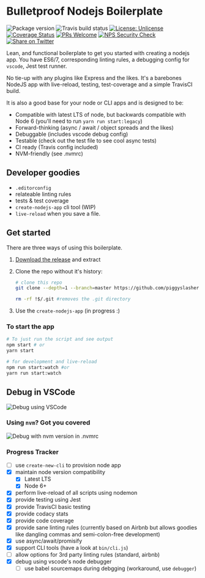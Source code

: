 # Bulletproof Nodejs Boilerplate

![Package version][package-version]
![Travis build status][travis]
[![License: Unlicense][unlicense-badge]][unlicense-link]
[![Coverage Status][coverall-badge]][coverall-link]
[![PRs Welcome][pr-welcome-badge]][pr-welcome-link]
[![NPS Security Check][nps-badge]][npm-link]
[![Share on Twitter][twitter-share-button]][twitter-share-link]

Lean, and functional boilerplate to get you started with creating a nodejs app. You have ES6/7, corresponding linting rules, a debugging config for `vscode`, Jest test runner.

No tie-up with any plugins like Express and the likes. It's a barebones NodeJS app with live-reload, testing, test-coverage and a simple TravisCI build.

It is also a good base for your node or CLI apps and is designed to be:

- Compatible with latest LTS of node, but backwards compatible with Node 6 (you'll need to run `yarn run start:legacy`)
- Forward-thinking (async / await / object spreads and the likes)
- Debuggable (includes vscode debug config)
- Testable (check out the test file to see cool async tests)
- CI ready (Travis config included)
- NVM-friendly (see .nvmrc)

## Developer goodies

- `.editorconfig`
- relateable linting rules
- tests & test coverage
- `create-nodejs-app` cli tool (WIP)
- `live-reload` when you save a file.

## Get started

There are three ways of using this boilerplate.

1. [Download the release][release-link] and extract
2. Clone the repo without it's history:

    ```bash
    # clone this repo
    git clone --depth=1 --branch=master https://github.com/piggyslasher/bulletproof-node-boilerplate.git youNewProject

    rm -rf !$/.git #removes the .git directory
    ```

3. Use the `create-nodejs-app` (in progress :)

### To start the app

```bash
# To just run the script and see output
npm start # or
yarn start

# for development and live-reload
npm run start:watch #or
yarn run start:watch
```

## Debug in VSCode

![Debug using VSCode](./assets/debug-vscode.png "Debug using F5 in vscode")

### Using `nvm`? Got you covered

![Debug with nvm version in .nvmrc](./assets/debug-vscode-choices.png "Debug using F5 in vscode")

### Progress Tracker

- [ ] use `create-new-cli` to provision node app
- [X] maintain node version compatibility
  - [X] Latest LTS
  - [X] Node 6+
- [X] perform live-reload of all scripts using nodemon
- [X] provide testing using Jest
- [X] provide TravisCI basic testing
- [X] provide codacy stats
- [X] provide code coverage
- [X] provide sane linting rules (currently based on Airbnb but allows goodies like dangling commas and semi-colon-free development)
- [X] use async/await/promisify
- [X] support CLI tools (have a look at `bin/cli.js`)
- [ ] allow options for 3rd party linting rules (standard, airbnb)
- [X] debug using vscode's node debugger
  - [ ] use babel sourcemaps during debgging (workaround, use `debugger`)

[travis]: https://travis-ci.org/piggyslasher/bulletproof-node-boilerplate.svg?branch=master "TravisCI Build Status"
[twitter-share-link]: https://twitter.com/home?status=https%3A//github.com/piggyslasher/bulletproof-node-boilerplate%0A
[twitter-share-button]: https://img.shields.io/twitter/url/http/shields.io.svg?style=social
[coverall-badge]: https://coveralls.io/repos/github/piggyslasher/bulletproof-node-boilerplate/badge.svg?branch=master
[coverall-link]: https://coveralls.io/github/piggyslasher/bulletproof-node-boilerplate?branch=master
[package-version]: https://img.shields.io/github/package-json/v/badges/shields.svg
[unlicense-badge]: https://img.shields.io/badge/license-Unlicense-blue.svg
[unlicense-link]: http://unlicense.org/
[pr-welcome-badge]: https://img.shields.io/badge/PRs-welcome-brightgreen.svg?style=flat-square
[pr-welcome-link]: http://makeapullrequest.com
[release-link]: https://github.com/piggyslasher/bulletproof-node-boilerplate/releases
[nps-badge]: https://nodesecurity.io/orgs/piggyslasher/projects/adada28d-fac7-4b5e-af41-3c1c437c396a/badge
[npm-link]: https://nodesecurity.io/orgs/piggyslasher/projects/adada28d-fac7-4b5e-af41-3c1c437c396a

